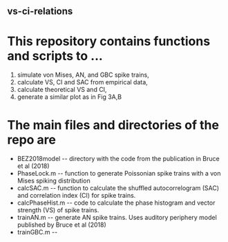 ## vs-ci-relations

# This repository contains functions and scripts to ...
  1. simulate von Mises, AN, and GBC spike trains,
  2. calculate VS, CI and SAC from empirical data,
  3. calculate theoretical VS and CI,
  4. generate a similar plot as in Fig 3A,B

# The main files and directories of the repo are
  + BEZ2018model -- directory with the code from the publication in Bruce et al (2018)
  + PhaseLock.m -- function to generate Poissonian spike trains with a von Mises spiking distribution
  + calcSAC.m  -- function to calculate the shuffled autocorrelogram (SAC) and correlation index (CI) for spike trains.
  + calcPhaseHist.m  -- code to calculate the phase histogram and vector strength (VS) of spike trains.
  + trainAN.m -- generate AN spike trains. Uses auditory periphery model published by Bruce et al (2018)
  + trainGBC.m -- 
  
